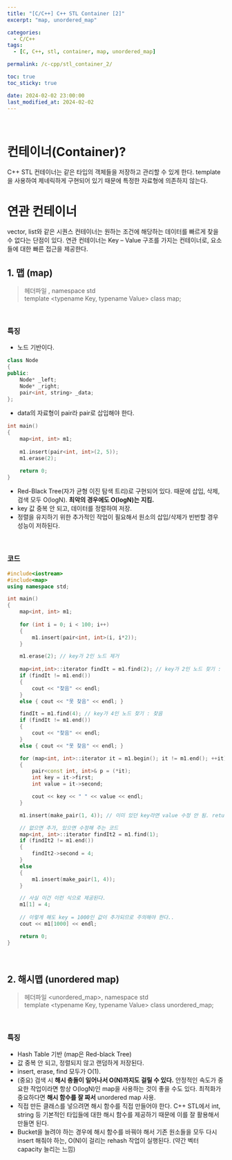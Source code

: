 ```yaml
---
title: "[C/C++] C++ STL Container [2]"
excerpt: "map, unordered_map"

categories:
  - C/C++
tags:
  - [C, C++, stl, container, map, unordered_map]

permalink: /c-cpp/stl_container_2/

toc: true
toc_sticky: true

date: 2024-02-02 23:00:00
last_modified_at: 2024-02-02
---
```

<br>

# 컨테이너(Container)?
C++ STL 컨테이너는 같은 타입의 객체들을 저장하고 관리할 수 있게 한다. template을 사용하여 제네릭하게 구현되어 있기 때문에 특정한 자료형에 의존하지 않는다.<br>

# 연관 컨테이너
vector, list와 같은 시퀀스 컨테이너는 원하는 조건에 해당하는 데이터를 빠르게 찾을 수 없다는 단점이 있다.
연관 컨테이너는 Key – Value 구조를 가지는 컨테이너로, 요소들에 대한 빠른 접근을 제공한다.

## 1. 맵 (map)
>헤더파일 <map>, namespace std<br>
>template <typename Key, typename Value> class map;

<br>

### 특징
- 노드 기반이다.

```cpp
class Node
{
public:
	Node* _left;
	Node* _right;
	pair<int, string> _data;
};
```

- data의 자료형이 pair라 pair로 삽입해야 한다.

```cpp
int main()
{
	map<int, int> m1;
	
	m1.insert(pair<int, int>(2, 5));
	m1.erase(2);

	return 0;
}
```

- Red-Black Tree(자가 균형 이진 탐색 트리)로 구현되어 있다. 때문에 삽입, 삭제, 검색 모두 O(logN). **최악의 경우에도 O(logN)는 지킴.**
- key 값 중복 안 되고, 데이터를 정렬하여 저장.
- 정렬을 유지하기 위한 추가적인 작업이 필요해서 원소의 삽입/삭제가 빈번할 경우 성능이 저하된다.

<br>

### 코드

```cpp
#include<iostream>
#include<map>
using namespace std;

int main()
{
	map<int, int> m1;
	
	for (int i = 0; i < 100; i++)
	{
		m1.insert(pair<int, int>(i, i*2));
	}

	m1.erase(2); // key가 2인 노드 제거
	
	map<int,int>::iterator findIt = m1.find(2); // key가 2인 노드 찾기 : 못 찾음
	if (findIt != m1.end())
	{
		cout << "찾음" << endl;
	}
	else { cout << "못 찾음" << endl; }

	findIt = m1.find(4); // key가 4인 노드 찾기 : 찾음
	if (findIt != m1.end())
	{
		cout << "찾음" << endl;
	}
	else { cout << "못 찾음" << endl; }

	for (map<int, int>::iterator it = m1.begin(); it != m1.end(); ++it)
	{
		pair<const int, int>& p = (*it);
		int key = it->first;
		int value = it->second;

		cout << key << " " << value << endl;
	}

	m1.insert(make_pair(1, 4)); // 이미 있던 key라면 value 수정 안 됨. return 해주는 pair.second가 false.

	// 없으면 추가, 있으면 수정해 주는 코드
	map<int, int>::iterator findIt2 = m1.find(1);
	if (findIt2 != m1.end())
	{
		findIt2->second = 4;
	}
	else
	{
		m1.insert(make_pair(1, 4));
	}

	// 사실 이건 이런 식으로 제공된다.
	m1[1] = 4;
	
	// 이렇게 해도 key = 1000인 값이 추가되므로 주의해야 한다..
	cout << m1[1000] << endl;

	return 0;
}
```

<br>

## 2. 해시맵 (unordered map)
>헤더파일 <unordered_map>, namespace std<br>
>template <typename Key, typename Value> class unordered_map;

<br>

### 특징

- Hash Table 기반 (map은 Red-black Tree)
- 값 중복 안 되고, 정렬되지 않고 랜덤하게 저장된다.
- insert, erase, find 모두가 O(1).
- (중요) 검색 시 **해시 충돌이 일어나서 O(N)까지도 걸릴 수 있다.** 안정적인 속도가 중요한 작업이라면 항상 O(logN)인 map을 사용하는 것이 좋을 수도 있다. 최적화가 중요하다면 **해시 함수를 잘 짜서** unordered map 사용.
- 직접 만든 클래스를 넣으려면 해시 함수를 직접 만들어야 한다. C++ STL에서 int, string 등 기본적인 타입들에 대한 해시 함수를 제공하기 때문에 이를 잘 활용해서 만들면 된다.
- Bucket을 늘려야 하는 경우에 해시 함수를 바꿔야 해서 기존 원소들을 모두 다시 insert 해줘야 하는, O(N)이 걸리는 rehash 작업이 실행된다. (약간 벡터 capacity 늘리는 느낌) 